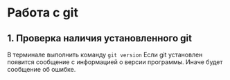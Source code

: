# Работа с git

## 1. Проверка наличия установленного git

В терминале выполнить команду  `git version`
Если git установлен появится сообщение с информацией  о версии программы. Иначе будет сообщение об ошибке.

